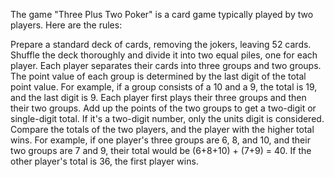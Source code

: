 The game "Three Plus Two Poker" is a card game typically played by two players. Here are the rules:

Prepare a standard deck of cards, removing the jokers, leaving 52 cards.
Shuffle the deck thoroughly and divide it into two equal piles, one for each player.
Each player separates their cards into three groups and two groups.
The point value of each group is determined by the last digit of the total point value. For example, if a group consists of a 10 and a 9, the total is 19, and the last digit is 9.
Each player first plays their three groups and then their two groups.
Add up the points of the two groups to get a two-digit or single-digit total. If it's a two-digit number, only the units digit is considered.
Compare the totals of the two players, and the player with the higher total wins.
For example, if one player's three groups are 6, 8, and 10, and their two groups are 7 and 9, their total would be (6+8+10) + (7+9) = 40. If the other player's total is 36, the first player wins.

